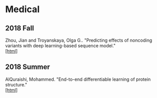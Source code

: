 # Medical

## 2018 Fall
Zhou, Jian and Troyanskaya, Olga G.. "Predicting effects of noncoding variants with deep learning-based sequence model."
</br>[[html]](https://www.nature.com/articles/nmeth.3547)

## 2018 Summer
AlQuraishi, Mohammed. "End-to-end differentiable learning of protein structure."
</br>[[html]](https://www.biorxiv.org/content/early/2018/02/14/265231)